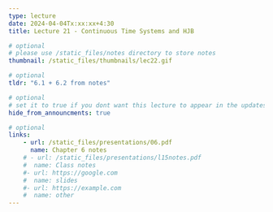 ```yaml
---
type: lecture
date: 2024-04-04Tx:xx:xx+4:30
title: Lecture 21 - Continuous Time Systems and HJB

# optional
# please use /static_files/notes directory to store notes
thumbnail: /static_files/thumbnails/lec22.gif

# optional
tldr: "6.1 + 6.2 from notes"

# optional
# set it to true if you dont want this lecture to appear in the updates section
hide_from_announcments: true

# optional
links:
    - url: /static_files/presentations/06.pdf
      name: Chapter 6 notes
    # - url: /static_files/presentations/l15notes.pdf
    #  name: Class notes
    #- url: https://google.com
    #  name: slides
    #- url: https://example.com
    #  name: other
---
```

<!-- Other additional contents using markdown -->